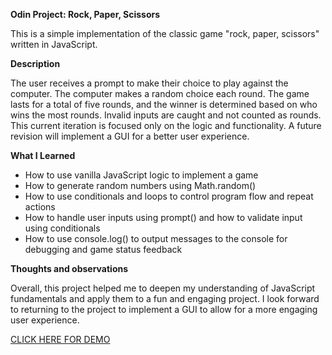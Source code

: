 **Odin Project: Rock, Paper, Scissors** 

This is a simple implementation of the classic game "rock, paper, scissors" written in JavaScript.

**Description**

The user receives a prompt to make their choice to play against the computer. The computer makes a random choice each round. The game lasts for a total of five rounds, and the winner is determined based on who wins the most rounds. Invalid inputs are caught and not counted as rounds. This current iteration is focused only on the logic and functionality. A future revision will implement a GUI for a better user experience.

**What I Learned**

- How to use vanilla JavaScript logic to implement a game
- How to generate random numbers using Math.random()
- How to use conditionals and loops to control program flow and repeat actions
- How to handle user inputs using prompt() and how to validate input using conditionals
- How to use console.log() to output messages to the console for debugging and game status feedback

**Thoughts and observations**

Overall, this project helped me to deepen my understanding of JavaScript fundamentals and apply them to a fun and engaging project. I look forward to returning to the project to implement a GUI to allow for a more engaging user experience.

[CLICK HERE FOR DEMO](https://scottwright-io.github.io/odin-project-rock-paper-scissors/)
